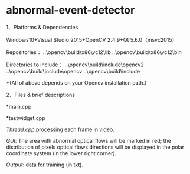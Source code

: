 # abnormal-event-detector

1、Platforms & Dependencies

Windows10+Visual Studio 2015+OpenCV 2.4.9+Qt 5.6.0（msvc2015）

Repositories：
..\opencv\build\x86\vc12\lib
..\opencv\build\x86\vc12\bin

Directories to include：
..\opencv\build\include\opencv2
..\opencv\build\include\opencv
..\opencv\build\include

*(All of above depends on your Opencv installation path.)

2、Files & brief descriptions

*main.cpp

*testwidget.cpp

*Thread.cpp*:processing each frame in video.

*GUI*: The area with abnormal optical flows will be marked in red; the distribution of pixels optical flows directions will be displayed in the polar coordinate system (in the lower right corner).

*Output*: data for training (in txt).
